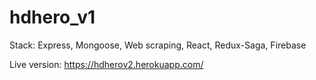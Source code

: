 # hdhero_v1

Stack: Express, Mongoose, Web scraping, React, Redux-Saga, Firebase

Live version: https://hdherov2.herokuapp.com/
